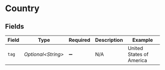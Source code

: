 # Country


## Fields

| Field                    | Type                     | Required                 | Description              | Example                  |
| ------------------------ | ------------------------ | ------------------------ | ------------------------ | ------------------------ |
| `tag`                    | *Optional\<String>*      | :heavy_minus_sign:       | N/A                      | United States of America |